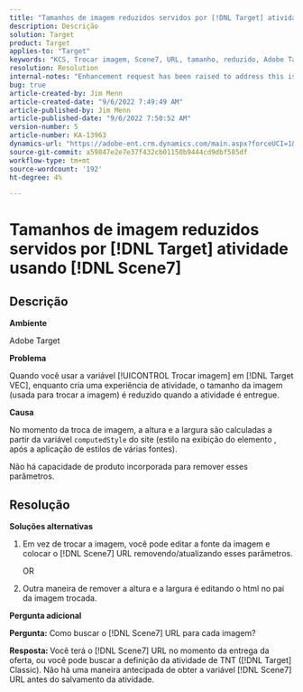 ```yaml
---
title: "Tamanhos de imagem reduzidos servidos por [!DNL Target] atividade usando Scene7"
description: Descrição
solution: Target
product: Target
applies-to: "Target"
keywords: "KCS, Trocar imagem, Scene7, URL, tamanho, reduzido, Adobe Target"
resolution: Resolution
internal-notes: "Enhancement request has been raised to address this issue permanentaly"
bug: true
article-created-by: Jim Menn
article-created-date: "9/6/2022 7:49:49 AM"
article-published-by: Jim Menn
article-published-date: "9/6/2022 7:50:52 AM"
version-number: 5
article-number: KA-13963
dynamics-url: "https://adobe-ent.crm.dynamics.com/main.aspx?forceUCI=1&pagetype=entityrecord&etn=knowledgearticle&id=f88b677b-b82d-ed11-9db1-0022480866ad"
source-git-commit: a59847e2e7e37f432cb01150b9444cd9dbf585df
workflow-type: tm+mt
source-wordcount: '192'
ht-degree: 4%

---
```


# Tamanhos de imagem reduzidos servidos por [!DNL Target] atividade usando [!DNL Scene7]

## Descrição

<b>Ambiente</b>

Adobe Target

<b>Problema</b>

Quando você usar a variável [!UICONTROL Trocar imagem] em [!DNL Target VEC], enquanto cria uma experiência de atividade, o tamanho da imagem (usada para trocar a imagem) é reduzido quando a atividade é entregue.

<b>Causa</b>

No momento da troca de imagem, a altura e a largura são calculadas a partir da variável `computedStyle` do site (estilo na exibição do elemento , após a aplicação de estilos de várias fontes).

Não há capacidade de produto incorporada para remover esses parâmetros.

## Resolução

<b>Soluções alternativas</b>

1. Em vez de trocar a imagem, você pode editar a fonte da imagem e colocar o [!DNL Scene7] URL removendo/atualizando esses parâmetros.

   OR

1. Outra maneira de remover a altura e a largura é editando o html no pai da imagem trocada.

<b>Pergunta adicional</b>

<b>Pergunta:</b> Como buscar o [!DNL Scene7] URL para cada imagem? 

<b>Resposta: </b>Você terá o [!DNL Scene7] URL no momento da entrega da oferta, ou você pode buscar a definição da atividade de TNT ([!DNL Target] Classic). Não há uma maneira antecipada de obter a variável [!DNL Scene7] URL antes do salvamento da atividade.
